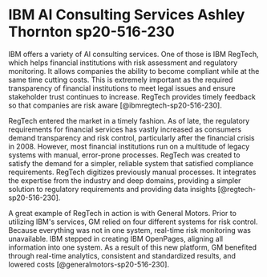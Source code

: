 # IBM AI Consulting Services Ashley Thornton sp20-516-230

IBM offers a variety of AI consulting services. One of those is IBM RegTech, 
which helps financial institutions with risk assessment and regulatory 
monitoring. It allows companies the ability to become compliant while at the 
same time cutting costs. This is extremely important as the required 
transparency of financial institutions to meet legal issues and ensure 
stakeholder trust continues to increase. RegTech provides timely feedback so 
that companies are risk aware [@ibmregtech-sp20-516-230].

RegTech entered the market in a timely fashion. As of late, the regulatory 
requirements for financial services has vastly increased as consumers demand 
transparency and risk control, particularly after the financial crisis in 2008. 
However, most financial institutions run on a multitude of legacy systems with 
manual, error-prone processes. RegTech was created to satisfy the demand for a 
simpler, reliable system that satisfied compliance requirements. RegTech 
digitizes previously manual processes. It integrates the expertise from the 
industry and deep domains, providing a simpler solution to regulatory 
requirements and providing data insights [@regtech-sp20-516-230].

A great example of RegTech in action is with General Motors. Prior to utilizing 
IBM's services, GM relied on four different systems for risk control. Because 
everything was not in one system, real-time risk monitoring was unavailable. 
IBM stepped in creating IBM OpenPages, aligning all information into one 
system. As a result of this new platform, GM benefited through real-time 
analytics, consistent and standardized results, and lowered costs 
[@generalmotors-sp20-516-230].

